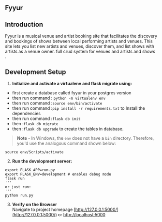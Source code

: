 Fyyur
-----

## Introduction

Fyyur is a musical venue and artist booking site that facilitates the discovery and bookings of shows between local performing artists and venues. This site lets you list new artists and venues, discover them, and list shows with artists as a venue owner.
full crud system for venues and artists and shows .

## Development Setup

1. **Initialize and activate a virtualenv and flask migrate using:**

* first create a database called fyyur in your postgres version
* then run command : `python -m virtualenv env`
* then run command :`source env/bin/activate`
* then run command :`pip install -r requirements.txt` to Install the dependencies
* then run command :`flask db init`
* then :`flask db migrate`
* then  :`flask db upgrade` to create the tables in database.

>**Note** - In Windows, the `env` does not have a `bin` directory. Therefore, you'd use the analogous command shown below:
```
source env/Scripts/activate
```

2. **Run the development server:**
```
export FLASK_APP=run.py
export FLASK_ENV=development # enables debug mode
flask run
'''
or just run:
'''
python run.py
```

3. **Verify on the Browser**<br>
Navigate to project homepage [http://127.0.0.1:5000/](http://127.0.0.1:5000/) or [http://localhost:5000](http://localhost:5000) 

